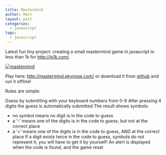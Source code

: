 ```yaml
---
title: Mastermind
author: Matt
layout: post
categories:
  - javascript
tags:
  - javascript
---
```

Latest fun tiny project: creating a small mastermind game in javascript in less than 1k for <http://js1k.com/>.

<p class="attachement"><a href="http://mastermind.ekynoxe.com" title="play mastermind"><img src="http://blog.ekynoxe.com/wp-content/uploads/2010/08/mastermind.jpg" alt="mastermind" /></a></p>

Play here: <http://mastermind.ekynoxe.com/> or download it from [github][1] and run it offline!

Rules are simple:

Guess by submitting with your keyboard numbers from 0-9
After pressing 4 digits the guess is automatically submitted
The result shows symbols:
* no symbol means no digit is in the code to guess
* a &#8216;-&#8217; means one of the digits is in the code to guess, but not at the correct place
* a &#8216;+&#8217; means one of the digits is in the code to guess, AND at the correct place
If a digit exists twice in the code to guess, symbols do not represent it, you will have
to get it by yourself!
An alert is displayed when the code is found, and the game reset

 [1]: http://github.com/ekynoxe/Mastermind